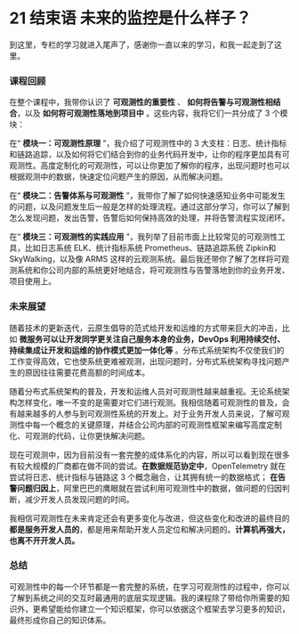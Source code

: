 # 21 结束语 未来的监控是什么样子？

到这里，专栏的学习就进入尾声了，感谢你一直以来的学习，和我一起走到了这里。

### 课程回顾

在整个课程中，我带你认识了 **可观测性的重要性** 、 **如何将告警与可观测性相结合**，以及 **如何将可观测性落地到项目中** 。这些内容，我将它们一共分成了 3 个模块：

在“ **模块一：可观测性原理** ”，我介绍了可观测性中的 3 大支柱：日志、统计指标和链路追踪，以及如何将它们结合到你的业务代码开发中，让你的程序更加具有可观测性。高度定制化的可观测性，可以让你更加了解你的程序，出现问题时也可以根据观测中的数据，快速定位问题产生的原因，从而解决问题。

在“ **模块二：告警体系与可观测性** ”，我带你了解了如何快速感知业务中可能发生的问题，以及问题发生后一般是怎样的处理流程。通过这部分学习，你可以了解到怎么发现问题，发出告警，告警后如何保持高效的处理，并将告警流程实现闭环。

在“ **模块三：可观测性的实践应用** ”，我列举了目前市面上比较常见的可观测性工具，比如日志系统 ELK、统计指标系统 Prometheus、链路追踪系统 Zipkin和SkyWalking，以及像 ARMS 这样的云观测系统。最后我还带你了解了怎样将可观测系统和你公司内部的系统更好地结合，将可观测性与告警落地到你的业务开发、项目使用上。

### 未来展望

随着技术的更新迭代，云原生倡导的范式给开发和运维的方式带来巨大的冲击，比如 **微服务可以让开发同学更关注自己服务本身的业务，DevOps 利用持续交付、持续集成让开发和运维的协作模式更加一体化等** 。分布式系统架构不仅使我们的工作变得高效，它也使系统更难被观测，出现问题时，分布式系统架构寻找问题产生的原因往往需要花费高额的时间成本。

随着分布式系统架构的普及，开发和运维人员对可观测性越来越重视。无论系统架构怎样变化，唯一不变的是需要对它们进行观测。我相信随着可观测性的普及，会有越来越多的人参与到可观测性系统的开发上。对于业务开发人员来说，了解可观测性中每一个概念的关键原理，并结合公司内部的可观测性框架来编写高度定制化、可观测的代码，让你更快解决问题。

现在可观测中，因为目前没有一套完整的成体系化的内容，所以可以看到现在很多有较大规模的厂商都在做不同的尝试。**在数据规范协定中**，OpenTelemetry 就在尝试将日志、统计指标与链路这 3 个概念融合，让其拥有统一的数据格式； **在告警问题归因上**，阿里巴巴的鹰眼就在尝试利用可观测性中的数据，做问题的归因判断，减少开发人员发现问题的时间。

我相信可观测性在未来肯定还会有更多变化与改进，但这些变化和改进的最终目的 **都是服务开发人员的**，都是用来帮助开发人员定位和解决问题的。**计算机再强大，也离不开开发人员。**

### 总结

可观测性中的每一个环节都是一套完整的系统，在学习可观测性的过程中，你可以了解到系统之间的交互时最通用的底层实现逻辑。我的课程除了带给你所需要的知识外，更希望能给你建立一个知识框架，你可以依据这个框架去学习更多的知识，最终形成你自己的知识体系。
